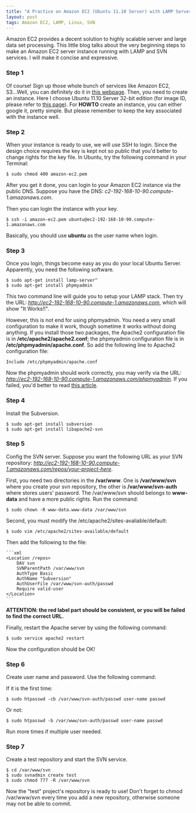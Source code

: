 ```yaml
---
title: "A Practice on Amazon EC2 (Ubuntu 11.10 Server) with LAMP Server and SVN Server"
layout: post
tags: Amazon EC2, LAMP, Linux, SVN
---
```


Amazon EC2 provides a decent solution to highly scalable server and large data set processing. This little blog talks about the very beginning steps to make an Amazon EC2 server instance running with LAMP and SVN services. I will make it concise and expressive.

### Step 1

Of course! Sign up those whole bunch of services like Amazon EC2, S3...Well, you can definitely do it in [this webpage][1]. Then, you need to create an instance. Here I choose Ubuntu 11.10 Server 32-bit edition (for image ID, please refer to [this page][2]). For **HOWTO** create an instance, you can either google it, pretty simple. But please remember to keep the key associated with the instance well.

### Step 2

When your instance is ready to use, we will use SSH to login. Since the design choice requires the key is kept not so public that you'd better to change rights for the key file. In Ubuntu, try the following command in your Terminal:

    $ sudo chmod 400 amazon-ec2.pem

After you get it done, you can login to your Amazon EC2 instance via the public DNS. Suppose you have the DNS: _c2-192-168-10-90.compute-1.amazonaws.com_. 

Then you can login the instance with your key.

    $ ssh -i amazon-ec2.pem ubuntu@ec2-192-168-10-90.compute-1.amazonaws.com

Basically, you should use **ubuntu** as the user name when login.

### Step 3

Once you login, things become easy as you do your local Ubuntu Server. Apparently, you need the following software. 

    $ sudo apt-get install lamp-server^
    $ sudo apt-get install phpmyadmin

This two command line will guide you to setup your LAMP stack. Then try the URL: _http://ec2-192-168-10-90.compute-1.amazonaws.com_, which will show "It Works!!".

However, this is not end for using phpmyadmin. You need a very small configuration to make it work, though sometime it works without doing anything. If you install those two packages, the Apache2 configuration file is in **/etc/apache2/apache2.conf**; the phpmyadmin configuration file is in **/etc/phpmyadmin/apache.conf**. So add the following line to Apache2 configuration file:

    Include /etc/phpmyadmin/apache.conf

Now the phpmyadmin should work correctly, you may verify via the URL: _http://ec2-192-168-10-90.compute-1.amazonaws.com/phpmyadmin_. If you failed, you'd better to read [this article][3].


### Step 4

Install the Subversion.

    $ sudo apt-get install subversion
    $ sudo apt-get install libapache2-svn

### Step 5

Config the SVN server. Suppose you want the following URL as your SVN repository: _http://ec2-192-168-10-90.compute-1.amazonaws.com/repos/your-project-here_.

First, you need two directories in the **/var/www**. One is **/var/www/svn** where you create your svn repository, the other is **/var/www/svn-auth** where stores users' password. The /var/www/svn should belongs to **www-data** and have a more public rights. Run the command:

    $ sudo chown -R www-data.www-data /var/www/svn

Second, you must modify the /etc/apache2/sites-avaliable/default:

    $ sudo vim /etc/apache2/sites-available/default

Then add the following to the file:
    
    ```xml
    <Location /repos>
        DAV svn 
        SVNParentPath /var/www/svn
        AuthType Basic
        AuthName "Subversion"
        AuthUserFile /var/www/svn-auth/passwd
        Require valid-user
    </Location>
    ```

**ATTENTION: the red label part should be consistent, or you will be failed to find the correct URL.**

Finally, restart the Apache server by using the following command:

    $ sudo service apache2 restart

Now the configuration should be OK!

### Step 6

Create user name and password. Use the following command:

If it is the first time:

    $ sudo htpasswd -cb /var/www/svn-auth/passwd user-name passwd

Or not:

    $ sudo htpasswd -b /var/www/svn-auth/passwd user-name passwd

Run more times if multiple user needed.

### Step 7

Create a test repository and start the SVN service.

    $ cd /var/www/svn
    $ sudo svnadmin create test
    $ sudo chmod 777 -R /var/www/svn

Now the "test" project's repository is ready to use! Don't forget to chmod /var/www/svn every time you add a new repository, otherwise someone may not be able to commit.

[1]: http://aws.amazon.com
[2]: http://cloud-images.ubuntu.com/releases/11.10/release/
[3]: https://help.ubuntu.com/community/phpMyAdmin

